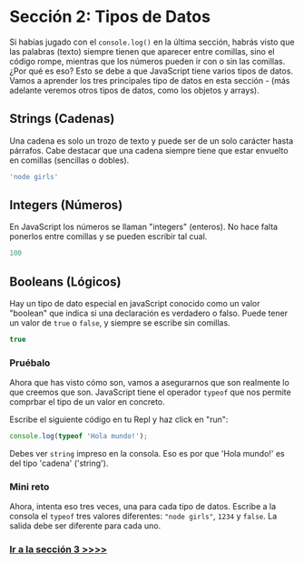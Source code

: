 # Sección 2: Tipos de Datos

Si habías jugado con el `console.log()` en la última sección, habrás visto que las palabras (texto) siempre tienen que aparecer entre comillas, sino el código rompe, mientras que los números pueden ir con o sin las comillas. ¿Por qué es eso? Esto se debe a que JavaScript tiene varios tipos de datos. Vamos a aprender los tres principales tipo de datos en esta sección - (más adelante veremos otros tipos de datos, como los objetos y arrays).

## Strings (Cadenas)

Una cadena es solo un trozo de texto y puede ser de un solo carácter hasta párrafos. Cabe destacar que una cadena siempre tiene que estar envuelto en comillas (sencillas o dobles).

```js
'node girls'
```

## Integers (Números)

En JavaScript los números se llaman "integers" (enteros). No hace falta ponerlos entre comillas y se pueden escribir tal cual.

```js
100
```

## Booleans (Lógicos)

Hay un tipo de dato especial en javaScript conocido como un valor "boolean" que indica si una declaración es verdadero o falso. Puede tener un valor de `true` o `false`, y siempre se escribe sin comillas.

```js
true
```

### Pruébalo

Ahora que has visto cómo son, vamos a asegurarnos que son realmente lo que creemos que son. JavaScript tiene el operador `typeof` que nos permite comprbar el tipo de un valor en concreto.

Escribe el siguiente código en tu Repl y haz click en "run":

```js
console.log(typeof 'Hola mundo!');
```

Debes ver `string` impreso en la consola. Eso es por que 'Hola mundo!' es del tipo 'cadena' ('string').

### Mini reto

Ahora, intenta eso tres veces, una para cada tipo de datos. Escribe a la consola el `typeof` tres valores diferentes: `"node girls"`, `1234` y `false`. La salida debe ser diferente para cada uno.

### [Ir a la sección 3 >>>>](https://github.com/node-girls/beginners-javascript/blob/master/step03.md)

